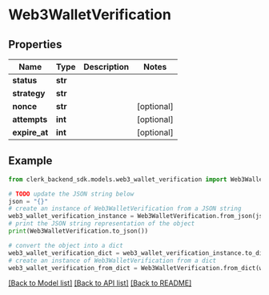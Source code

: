 # Web3WalletVerification


## Properties

Name | Type | Description | Notes
------------ | ------------- | ------------- | -------------
**status** | **str** |  | 
**strategy** | **str** |  | 
**nonce** | **str** |  | [optional] 
**attempts** | **int** |  | [optional] 
**expire_at** | **int** |  | [optional] 

## Example

```python
from clerk_backend_sdk.models.web3_wallet_verification import Web3WalletVerification

# TODO update the JSON string below
json = "{}"
# create an instance of Web3WalletVerification from a JSON string
web3_wallet_verification_instance = Web3WalletVerification.from_json(json)
# print the JSON string representation of the object
print(Web3WalletVerification.to_json())

# convert the object into a dict
web3_wallet_verification_dict = web3_wallet_verification_instance.to_dict()
# create an instance of Web3WalletVerification from a dict
web3_wallet_verification_from_dict = Web3WalletVerification.from_dict(web3_wallet_verification_dict)
```
[[Back to Model list]](../README.md#documentation-for-models) [[Back to API list]](../README.md#documentation-for-api-endpoints) [[Back to README]](../README.md)


